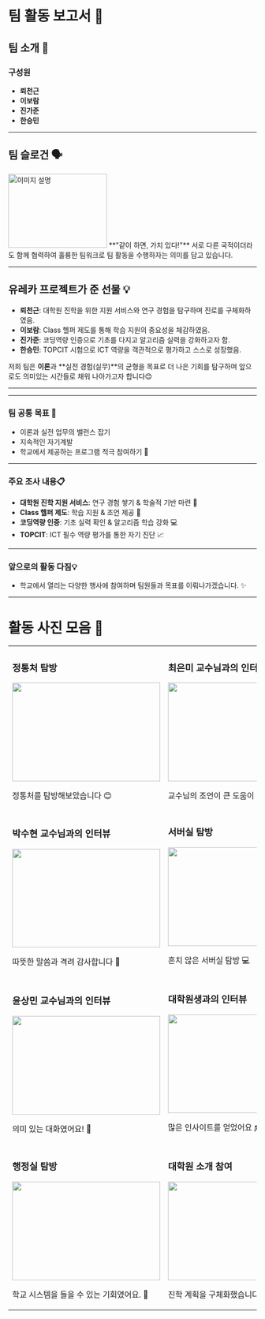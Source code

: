 # 팀 활동 보고서 🌟

## 팀 소개 👋  
### 구성원  
- **뢰천근**  
- **이보람**  
- **진가준**  
- **한승민**  

---


## 팀 슬로건 🗣️  
<img src="https://github.com/user-attachments/assets/cd68e8cd-b586-4751-83b1-367bb7847a03" width="200" height="150" alt="이미지 설명">
**"같이 하면, 가치 있다!"**  
서로 다른 국적이더라도 함께 협력하여 훌륭한 팀워크로 팀 활동을 수행하자는 의미를 담고 있습니다.

---

## 유레카 프로젝트가 준 선물 💡  
- **뢰천근**: 대학원 진학을 위한 지원 서비스와 연구 경험을 탐구하며 진로를 구체화하였음.  
- **이보람**: Class 헬퍼 제도를 통해 학습 지원의 중요성을 체감하였음.  
- **진가준**: 코딩역량 인증으로 기초를 다지고 알고리즘 실력을 강화하고자 함.  
- **한승민**: TOPCIT 시험으로 ICT 역량을 객관적으로 평가하고 스스로 성장했음.  

저희 팀은 **이론**과 **실전 경험(실무)**의 균형을 목표로 더 나은 기회를 탐구하며 앞으로도 의미있는 시간들로 채워 나아가고자 합니다😊  

---

---
### 팀 공통 목표 🎯  
- 이론과 실전 업무의 밸런스 잡기  
- 지속적인 자기계발  
- 학교에서 제공하는 프로그램 적극 참여하기 🚀

---
### 주요 조사 내용📋 
- **대학원 진학 지원 서비스**: 연구 경험 쌓기 & 학술적 기반 마련 🧠  
- **Class 헬퍼 제도**: 학습 지원 & 조언 제공 🙌  
- **코딩역량 인증**: 기초 실력 확인 & 알고리즘 학습 강화 💻  
- **TOPCIT**: ICT 필수 역량 평가를 통한 자기 진단 📈  


---

### 앞으로의 활동 다짐💡  
- 학교에서 열리는 다양한 행사에 참여하며 팀원들과 목표를 이뤄나가겠습니다. ✨  

---
# 활동 사진 모음 📸

<table>
  <tr>
    <td>
      <h3>정통처 탐방</h3>
      <img src="https://github.com/user-attachments/assets/fae481b9-6b4d-41b4-98f2-495a350e3bbc" width="300" height="200" />
      <p>정통처를 탐방해보았습니다 😊</p>
    </td>
    <td>
      <h3>최은미 교수님과의 인터뷰</h3>
      <img src="https://github.com/user-attachments/assets/d26a7a11-5dc4-41bf-a942-51293659bd79" width="300" height="200" />
      <p>교수님의 조언이 큰 도움이 되었습니다 🙏</p>
    </td>
  </tr>
  <tr>
    <td>
      <h3>박수현 교수님과의 인터뷰</h3>
      <img src="https://github.com/user-attachments/assets/eb785fee-7ce1-4d4f-bf4a-060b9c9f1a46" width="300" height="200" />
      <p>따뜻한 말씀과 격려 감사합니다 🌟</p>
    </td>
    <td>
      <h3>서버실 탐방</h3>
      <img src="https://github.com/user-attachments/assets/68e05f4e-b401-45b8-8c67-76817a261216" width="300" height="200" />
      <p>흔치 않은 서버실 탐방 💻</p>
    </td>
  </tr>
  <tr>
    <td>
      <h3>윤상민 교수님과의 인터뷰</h3>
      <img src="https://github.com/user-attachments/assets/afe8ac8a-8bb6-48e9-b181-6d8de0e042b7" width="300" height="200" />
      <p>의미 있는 대화였어요! 🙌</p>
    </td>
    <td>
      <h3>대학원생과의 인터뷰</h3>
      <img src="https://github.com/user-attachments/assets/0a201499-fd80-44e8-bc1f-ce5ee0eb7ee6" width="300" height="200" />
      <p>많은 인사이트를 얻었어요 🎓</p>
    </td>
  </tr>
  <tr>
    <td>
      <h3>행정실 탐방</h3>
      <img src="https://github.com/user-attachments/assets/90b61a70-933a-4f45-9d25-9c6696465864" width="300" height="200" />
      <p>학교 시스템을 들을 수 있는 기회였어요. 🏢</p>
    </td>
    <td>
      <h3>대학원 소개 참여</h3>
      <img src="https://github.com/user-attachments/assets/e96c813f-89e2-4514-8989-dd0c88da0912" width="300" height="200" />
      <p>진학 계획을 구체화했습니다 ✨</p>
    </td>
  </tr>
</table>
